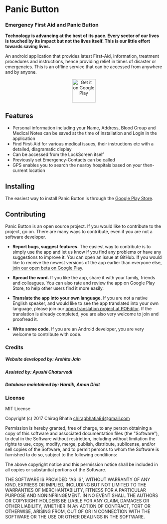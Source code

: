 # Panic Button

### Emergency First Aid and Panic Button

**Technology is advancing at the best of its pace. Every sector of our lives is touched by its impact but not the lives itself. This is our little effort towards saving lives.**

An android application that provides latest First-Aid, information, treatment procedures and instructions, hence providing relief in times of disaster or emergencies. This is an offline service that can be accessed from anywhere and by anyone.

<p align="center">
<a href="https://play.google.com/store/apps/details?id=com.urhive.panicbutton"><img alt="Get it on Google Play" src="https://play.google.com/intl/en_us/badges/images/apps/en-play-badge-border.png" height="75px"/></a>
</p>

## Features
* Personal information including your Name, Address, Blood Group and Medical Notes can be saved at the time of installation and Login in the application
* Find First-Aid for various medical issues, their instructions etc with a detailed, diagramatic display
* Can be accessed from the LockScreen itself
* Previously set Emergency-Contacts can be called
* GPS enables you to search the nearby hospitals based on your then-current location

## Installing

The easiest way to install Panic Button is through the [Google Play Store][playstore].

## Contributing

Panic Button is an open source project. If you would like to contribute to the project, go on. There are many ways to contribute, even if you are not a software developer.

* **Report bugs, suggest features.** The easiest way to contribute is to simply
  use the app and let us know if you find any problems or have any suggestions
  to improve it. You can open an issue
  at GitHub. If you would like to receive the newest versions of the app
  earlier than everyone else, [join our open beta on Google Play][beta].

* **Spread the word.** If you like the app, share it with your family, friends
  and colleagues. You can also rate and review the app on Google Play Store, to help
  other users find it more easily.

* **Translate the app into your own language.** If you are not a native English
  speaker, and would like to see the app translated into your own language,
  please join our [open translation project at POEditor][poedit]. If the translation
  is already completed, you are also very welcome to join and proofread it.

* **Write some code.** If you are an Android developer, you are very welcome to
  contribute with code.
  
[poedit]: https://poeditor.com/join/project/eONuU0HqFs
[playstore]: https://play.google.com/store/apps/details?id=com.urhive.panicbutton
[beta]: https://play.google.com/apps/testing/com.urhive.panicbutton

### Credits
##### Website developed by: Arshita Jain
##### Assisted by: Ayushi Chaturvedi
##### Database maintained by: Hardik, Aman Dixit

### License
MIT License

Copyright (c) 2017 Chirag Bhatia <chiragbhatia94@gmail.com>

Permission is hereby granted, free of charge, to any person obtaining a copy
of this software and associated documentation files (the "Software"), to deal
in the Software without restriction, including without limitation the rights
to use, copy, modify, merge, publish, distribute, sublicense, and/or sell
copies of the Software, and to permit persons to whom the Software is
furnished to do so, subject to the following conditions:

The above copyright notice and this permission notice shall be included in all
copies or substantial portions of the Software.

THE SOFTWARE IS PROVIDED "AS IS", WITHOUT WARRANTY OF ANY KIND, EXPRESS OR
IMPLIED, INCLUDING BUT NOT LIMITED TO THE WARRANTIES OF MERCHANTABILITY,
FITNESS FOR A PARTICULAR PURPOSE AND NONINFRINGEMENT. IN NO EVENT SHALL THE
AUTHORS OR COPYRIGHT HOLDERS BE LIABLE FOR ANY CLAIM, DAMAGES OR OTHER
LIABILITY, WHETHER IN AN ACTION OF CONTRACT, TORT OR OTHERWISE, ARISING FROM,
OUT OF OR IN CONNECTION WITH THE SOFTWARE OR THE USE OR OTHER DEALINGS IN THE
SOFTWARE.
